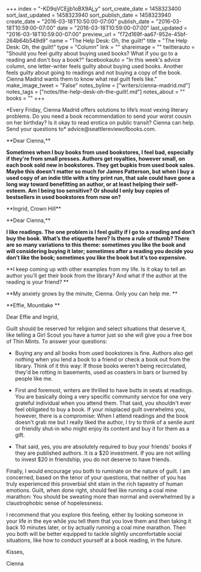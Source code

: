 +++
index = "-KD9qVCEjjb1oBX9Aj_y"
sort_create_date = 1458323400
sort_last_updated = 1458323940
sort_publish_date = 1458323940
create_date = "2016-03-18T10:50:00-07:00"
publish_date = "2016-03-18T10:59:00-07:00"
date = "2016-03-18T10:59:00-07:00"
last_updated = "2016-03-18T10:59:00-07:00"
preview_url = "f72d169f-aa67-952e-45bf-264b64b549d9"
name = "The Help Desk: Oh, the guilt!"
title = "The Help Desk: Oh, the guilt!"
type = "Column"
link = ""
shareimage = ""
twitterauto = "Should you feel guilty about buying used books? What if you go to a reading and don't buy a book?"
facebookauto = "In this week's advice column, one letter-writer feels guilty about buying used books. Another feels guilty about going to readings and not buying a copy of the book. Cienna Madrid wants them to know what real guilt feels like."
make_image_tweet = "False"
notes_byline = ["writers/cienna-madrid.md"]
notes_tags = ["notes/the-help-desk-oh-the-guilt!.md"]
notes_about = ""
books = ""
+++
<p class="intro">*Every Friday, Cienna Madrid offers solutions to life’s most vexing literary problems. Do you need a book recommendation to send your worst cousin on her birthday? Is it okay to read erotica on public transit? Cienna can help. Send your questions to* advice@seattlereviewofbooks.com.</p>

<p class="noindent">**Dear Cienna,**</p> 

**Sometimes when I buy books from used bookstores, I feel bad, especially if they're from small presses. Authors get royalties, however small, on each book sold new in bookstores. They get bupkis from used book sales. Maybe this doesn't matter so much for James Patterson, but when I buy a used copy of an indie title with a tiny print run, that sale could have gone a long way toward benefitting an author, or at least helping their self-esteem. Am I being too sensitive? Or should I only buy copies of bestsellers in used bookstores from now on?**

<p class="noindent">**Ingrid, Crown Hill**</p>

<div class="break"></div>

<p class="noindent">**Dear Cienna,**</p> 

**I like readings. The one problem is I feel guilty if I go to a reading and don’t buy the book. What’s the etiquette here? Is there a rule of thumb? There are so many variations to this theme: sometimes you like the book and will considering buying it later; sometimes after a reading you decide you don’t like the book; sometimes you like the book but it’s too expensive.** 

**I keep coming up with other examples from my life. Is it okay to tell an author you’ll get their book from the library? And what if the author at the reading is your friend? **

**My anxiety grows by the minute, Cienna. Only you can help me. **

<p class="noindent">**Effie, Mountlake **</p>

<p class="noindent">Dear Effie and Ingrid,</p>

Guilt should be reserved for religion and select situations that deserve it, like telling a Girl Scout you have a tumor just so she will give you a free box of Thin Mints. To answer your questions:

* Buying any and all books from used bookstores is fine. Authors also get nothing when you lend a book to a friend or check a book out from the library. Think of it this way: If those books weren't being recirculated, they'd be rotting in basements, used as coasters in bars or burned by people like me.

* First and foremost, writers are thrilled to have butts in seats at readings. You are basically doing a very specific community service for one very grateful individual when you attend them. That said, you shouldn't ever feel obligated to buy a book. If your misplaced guilt overwhelms you, however, there is a compromise: When I attend readings and the book doesn't grab me but I really liked the author, I try to think of a senile aunt or friendly shut-in who might enjoy its content and buy it for them as a gift.

* That said, yes, you are absolutely required to buy your friends' books if they are published authors. It is a $20 investment. If you are not willing to invest $20 in friendship, you do not deserve to have friends.

Finally, I would encourage you both to ruminate on the nature of guilt. I am concerned, based on the tenor of your questions, that neither of you has truly experienced this proverbial shit stain in the rich tapestry of human emotions. Guilt, when done right, should feel like running a coal mine marathon: You should be sweating more than normal and overwhelmed by a claustrophobic sense of hopelessness. 

I recommend that you explore this feeling, either by looking someone in your life in the eye while you tell them that you love them and then taking it back 10 minutes later, or by actually running a coal mine marathon. Then you both will be better equipped to tackle slightly uncomfortable social situations, like how to conduct yourself at a book reading, in the future.

<p class="noindent">Kisses,</p>
<p class="noindent">Cienna</p>